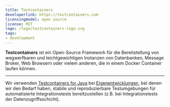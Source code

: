 ```yaml
---
title: Testcontainers
developerlink: https://testcontainers.com
licensingmodel: open source
license: MIT
logo: /logo/testcontainers-logo.svg
tags:
- development
---
```

__Testcontainers__ ist ein Open-Source Framework für die Bereitstellung von wegwerfbaren und leichtgewichtigen Instanzen von Datenbanken, Message Broker, Web Browsern oder vielem anderen, die in einem Docker Container laufen können.

---

Wir verwenden [Testcontainers for Java](https://java.testcontainers.org/) bei [Eigenentwicklungen](../publish.html), bei denen wir den Bedarf haben, stabile und reproduzierbare Testumgebungen für automatisierte Integrationstests bereitzustellen (z.B. bei Integrationstests der Datenzugriffsschicht).
